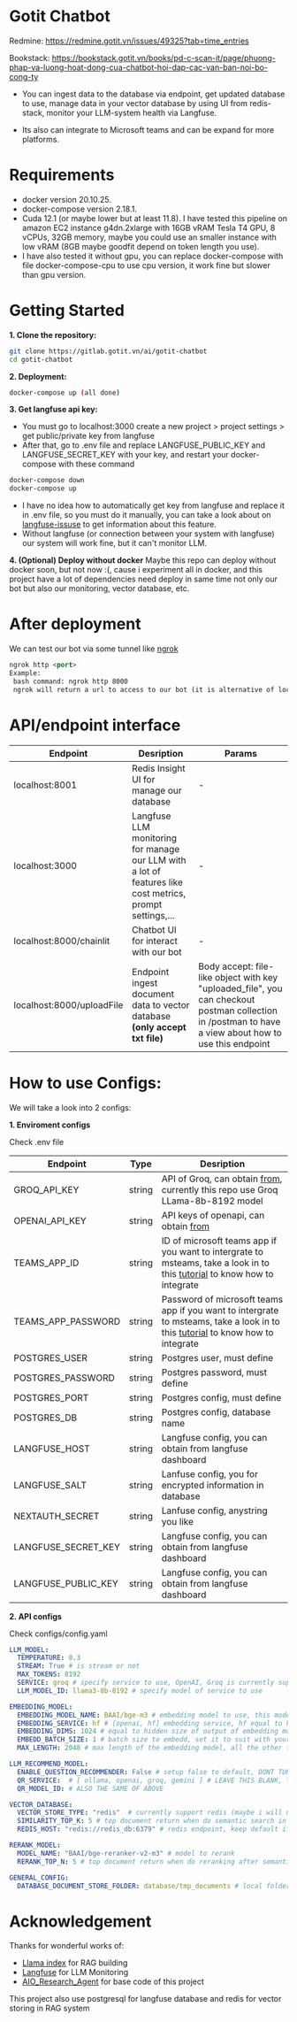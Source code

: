 # Gotit Chatbot

Redmine: https://redmine.gotit.vn/issues/49325?tab=time_entries

Bookstack: https://bookstack.gotit.vn/books/pd-c-scan-it/page/phuong-phap-va-luong-hoat-dong-cua-chatbot-hoi-dap-cac-van-ban-noi-bo-cong-ty

- You can ingest data to the database via endpoint, get updated database to use, manage data in your vector database by using UI from redis-stack, monitor your LLM-system health via Langfuse.

- Its also can integrate to Microsoft teams and can be expand for more platforms.

# Requirements
- docker version 20.10.25.
- docker-compose version 2.18.1.
- Cuda 12.1 (or maybe lower but at least 11.8).
I have tested this pipeline on amazon EC2 instance g4dn.2xlarge with 16GB vRAM Tesla T4 GPU, 8 vCPUs, 32GB memory, maybe you could use an smaller instance with low vRAM (8GB maybe goodfit depend on token length you use).
- I have also tested it without gpu, you can replace docker-compose with file docker-compose-cpu to use cpu version, it work fine but slower than gpu version.

# Getting Started
**1. Clone the repository:**
```bash
git clone https://gitlab.gotit.vn/ai/gotit-chatbot
cd gotit-chatbot
```
**2. Deployment:**
```bash
docker-compose up (all done)
```

**3. Get langfuse api key:**
 - You must go to localhost:3000 create a new project > project settings > get public/private key from langfuse
 - After that, go to .env file and replace LANGFUSE_PUBLIC_KEY and LANGFUSE_SECRET_KEY with your key, and restart your docker-compose with these command
 ```bash
 docker-compose down
 docker-compose up
 ```
 - I have no idea how to automatically get key from langfuse and replace it in .env file, so you must do it manually, you can take a look about on [langfuse-issuse](https://github.com/langfuse/langfuse/issues/517) to get information about this feature.
 - Without langfuse (or connection between your system with langfuse) our system will work fine, but it can't monitor LLM.

**4. (Optional) Deploy without docker**
Maybe this repo can deploy without docker soon, but not now :(, cause i experiment all in docker, and this project have a lot of dependencies need deploy in same time not only our bot but also our monitoring, vector database, etc.

# After deployment

We can test our bot via some tunnel like [ngrok](https://ngrok.com/)
```markdown
ngrok http <port>
Example:
 bash command: ngrok http 8000
 ngrok will return a url to access to our bot (it is alternative of localhost:8000 so you just need <ngrok_url>/chainlit like https://8095-52-221-82-203.ngrok-free.app/chainlit to access to our bot)
```

# API/endpoint interface
| Endpoint | Desription | Params |
|----------|----------|----------|
|localhost:8001|Redis Insight UI for manage our database| - |
|localhost:3000|Langfuse LLM monitoring for manage our LLM with a lot of features like cost metrics, prompt settings,...|-|
|localhost:8000/chainlit|Chatbot UI for interact with our bot|-|
|localhost:8000/uploadFile|Endpoint ingest document data to vector database **(only accept txt file)**|Body accept: file-like object with key "uploaded_file", you can checkout postman collection in /postman to have a view about how to use this endpoint|

# How to use Configs:
We will take a look into 2 configs:

**1. Enviroment configs**

Check .env file

| Endpoint | Type | Desription |
|----------|----------|----------|
|GROQ_API_KEY|string| API of Groq, can obtain [from](https://console.groq.com/keys), currently this repo use Groq LLama-8b-8192 model|
|OPENAI_API_KEY|string| API keys of openapi, can obtain [from](https://platform.openai.com/account/api-keys)|
|TEAMS_APP_ID|string|ID of microsoft teams app if you want to intergrate to msteams, take a look in to this [tutorial](https://docs.chainlit.io/deploy/teams) to know how to integrate|
|TEAMS_APP_PASSWORD|string|Password of microsoft teams app if you want to intergrate to msteams, take a look in to this [tutorial](https://docs.chainlit.io/deploy/teams) to know how to integrate|
|POSTGRES_USER|string|Postgres user, must define|
|POSTGRES_PASSWORD|string|Postgres password, must define|
|POSTGRES_PORT|string|Postgres config, must define|
|POSTGRES_DB|string|Postgres config, database name|
|LANGFUSE_HOST|string|Langfuse config, you can obtain from langfuse dashboard|
|LANGFUSE_SALT|string|Lanfuse config, you for encrypted information in database| 
|NEXTAUTH_SECRET|string|Lanfuse config, anystring you like| 
|LANGFUSE_SECRET_KEY|string|Langfuse config, you can obtain from langfuse dashboard|
|LANGFUSE_PUBLIC_KEY|string|Langfuse config, you can obtain from langfuse dashboard|

**2. API configs**

Check configs/config.yaml
```yaml
LLM_MODEL:  
  TEMPERATURE: 0.3 
  STREAM: True # is stream or not
  MAX_TOKENS: 8192
  SERVICE: groq # specify service to use, OpenAI, Groq is currently supported
  LLM_MODEL_ID: llama3-8b-8192 # specify model of service to use

EMBEDDING_MODEL:
  EMBEDDING_MODEL_NAME: BAAI/bge-m3 # embedding model to use, this model i have tested on Vietnamese, it work well
  EMBEDDING_SERVICE: hf # [openai, hf] embedding service, hf equal to huggingface
  EMBEDDING_DIMS: 1024 # equal to hidden size of output of embedding model, leave it 1024 when you use BAAI/bge-m3
  EMBEDD_BATCH_SIZE: 1 # batch size to embedd, set it to suit with your GPU, if you encouter OOM, set it to 1
  MAX_LENGTH: 2048 # max length of the embedding model, all the other text over than max length will be truncated, you can tune it to what ever you want suit to your dataset and GPU, reduce it if you encounter OOM

LLM_RECOMMEND_MODEL:
  ENABLE_QUESTION_RECOMMENDER: False # setup false to default, DONT TURN ON, feature will coming soon
  QR_SERVICE:  # [ ollama, openai, groq, gemini ] # LEAVE THIS BLANK, THIS IS THE CONFIG OF ABOVE LINE
  QR_MODEL_ID: # ALSO THE SAME OF ABOVE

VECTOR_DATABASE:
  VECTOR_STORE_TYPE: "redis"  # currently support redis (maybe i will update more later)
  SIMILARITY_TOP_K: 5 # top document return when do semantic search in vector DB
  REDIS_HOST: "redis://redis_db:6379" # redis endpoint, keep default if you use docker-compose

RERANK_MODEL:
  MODEL_NAME: "BAAI/bge-reranker-v2-m3" # model to rerank
  RERANK_TOP_N: 5 # top document return when do reranking after semantic search

GENERAL_CONFIG:
  DATABASE_DOCUMENT_STORE_FOLDER: database/tmp_documents # local folder to save all the data user uploaded
```

# Acknowledgement
Thanks for wonderful works of:
- [Llama index](https://github.com/run-llama/llama_index) for RAG building
- [Langfuse](https://github.com/hwchase17/langchain) for LLM Monitoring
- [AIO_Research_Agent](https://github.com/AIVIETNAMResearch/AIO_Research_Agent) for base code of this project

This project also use postgresql for langfuse database and redis for vector storing in RAG system


